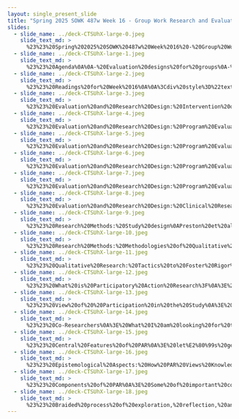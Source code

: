 ```yaml
---
layout: single_present_slide
title: "Spring 2025 SOWK 487w Week 16 - Group Work Research and Evaluation"
slides:
  - slide_name: ../deck-CTSUhX-large-0.jpeg
    slide_text_md: >
      %23%23%20Spring%202025%20SOWK%20487w%20Week%2016%20-%20Group%20Work%20Research%20and%20Evaluation%0A%0Atitle:%20Spring%202025%20SOWK%20487w%20Week%2016%20-%20Group%20Work%20Research%20and%20Evaluation%0A%0Adate:%202025-05-07%2016:19:43%0A%0Alocation:%20Heritage%20University%0A%0Atags:%0A%20%20-%20Heritage%20University%0A%20%20-%20MSW%20Program%0A%20%20-%20SOWK%20587%0A%0Apresentation_video:%20%3E%20%5BSpring%202025%20SOWK%20487w%20Week%2016%20-%20Group%20Work%20Research%20and%20Evaluation%5D(%22https://heritage.hosted.panopto.com/Panopto/Pages/Embed.aspx%3Fid%3D9dda5b26-4a2d-4c5f-97b7-b2d6017af102%26autoplay%3Dfalse%26offerviewer%3Dtrue%26showtitle%3Dtrue%26showbrand%3Dtrue%26captions%3Dfalse%26interactivity%3Dall%22)%0A%0Adescription:%20%3E%0A%0AWeek%2016%20is%20the%20final%20week%20of%20class.%20We%20will%20be%20reviewing%20evaluations%20within%20group%20work.%20My%20dissertation,%20Campbell%20(2023)%20was%20based%20on%20participatory%20action%20research%20(PAR).%20I%20provide%20McDonald%20(2012)%20as%20a%20primer%20to%20doing%20PAR%20as%20a%20methodology%20social%20work%20group%20research.%20During%20week%2015%20we%20spend%20time%20looking%20at%20Community-Based%20Participatory%20Research%20Partnerships%20(CBPR)%20in%20the%20context%20of%20best%20practices%20for%20working%20with%20groups.%20The%20reading%20in%20Teufel-Shone%20et%20al.%20(2018)%20provides%20more%20of%20a%20understanding%20of%20what%20these%20groups%20look%20like,%20especially%20from%20the%20context%20of%20a%20group.%20The%20following%20are%20the%20topics%20for%20this%20session.%0A%0AThe%20agenda%20for%20this%20week%20is%20as%20follows:%0A%0A-%20Evaluation%20designs%20for%20groups%0A-%20Difference%20between%20program%20evaluation%20and%20clinical%20evaluation%0A-%20What%20is%20a%20qualitative%20design%20methodology%0A-%20Participatory%20Action%20Research%0A%0A%0A
  - slide_name: ../deck-CTSUhX-large-1.jpeg
    slide_text_md: >
      %23%23%20Agenda%0A%0A-%20Evaluation%20designs%20for%20groups%0A-%20Difference%20between%20program%20evaluation%20and%20clinical%20evaluation%0A-%20What%20is%20a%20qualitative%20design%20methodology%0A-%20Participatory%20Action%20Research%0A%0A%0A
  - slide_name: ../deck-CTSUhX-large-2.jpeg
    slide_text_md: >
      %23%23%20Readings%20for%20Week%2016%0A%0A%3Cdiv%20style%3D%22text-align:%20center%22%20markdown%3D%221%22%3E%0AReference%0A%3C/div%3E%0A%3Cdiv%20style%3D%22margin:%200%200%200%202em;%20text-indent:%20-2em;%22%20markdown%3D%221%22%3E%0A%0ATeufel-Shone,%20N.%20I.,%20Schwartz,%20A.%20L.,%20Hardy,%20L.%20J.,%20de%20Heer,%20H.%20D.,%20Williamson,%20H.%20J.,%20Dunn,%20D.%20J.,%20Polingyumptewa,%20K.,%20%26amp;%20Chief,%20C.%20(2018).%20Supporting%20new%20community-based%20participatory%20research%20partnerships.%20_International%20Journal%20of%20Environmental%20Research%20and%20Public%20Health,%2016_(1),%2044.%20%3Chttps://doi.org/10.3390/ijerph16010044%3E%0A%0AMacDonald,%20C.%20(2012).%20Understanding%20participatory%20action%20research:%20A%20qualitative%20research%20methodology%20option.%20_The%20Canadian%20Journal%20of%20Action%20Research,%2013_(2),%2034-50.%20%0A%0A%3C/div%3E%0A%0A
  - slide_name: ../deck-CTSUhX-large-3.jpeg
    slide_text_md: >
      %23%23%20Evaluation%20and%20Research%20Design:%20Intervention%20of%20Tasks%20of%20Group%20Work%0AGrant%20(2017)%0A%0A%3E%20Groups%20are%20used%20to%20help%20people%20address%20a%20variety%20of%20intervention%20tasks%20(p.%20528)%0A%0A1.%20__Identifying%20problem%20to%20be%20solved__:%20Groups%20can%20increase%20personal%20awareness%20of%20problems%20or%20issues%20without%20personal%20accusation%20or%20prejudgment%20and%20by%20normalizing%20and%20destigmatizing%20the%20issue.%20%0A2.%20__Deciding%20to%20solve%20the%20problem__:%20In%20groups,%20people%20with%20low%20motivation%20to%20resolve%20problem%20issues%20can%20find%20ways%20and%20support%20to%20increase%20their%20motivation%20to%20address%20the%20problem%20or%20issue.%0A3.%20__Planning%20for%20problem-solving__:%20Persons%20learn%20in%20groups%20how%20to%20identify%20problems%20and%20employ%20problem-solving%20methods%20to%20generate,%20assess,%20and%20implement%20solutions.%0A4.%20__Active%20problem-solving__:%20Groups%20can%20provide%20a%20wide%20variety%20of%20strategies%20for%20change,%20along%20with%20ways%20to%20implement%20and%20monitor%20the%20change%20efforts%0A5.%20__Maintaining%20problem-solving%20strategies__:%20Groups%20can%20be%20more%20effective%20than%20individuals%20in%20sustaining%20and%20supporting%20personal%20change%20efforts.%20Groups%20can%20also%20provide%20support%20in%20the%20face%20of%20personal%20lapses%20or%20relapses.%0A%0A
  - slide_name: ../deck-CTSUhX-large-4.jpeg
    slide_text_md: >
      %23%23%20Evaluation%20and%20Research%20Design:%20Program%20Evaluation%20versus%20Clinical%20Research%0AGrant%20(2017)%0A%0A%3E%20One%20aspect%20that%20we%20can%20think%20about%20when%20looking%20at%20research%20design%20is%20the%20difference%20between%20program%20and%20clinical%20research%20evaluation.%20The%20main%20way%20we%20distinguish%20between%20these%20two%20is%20by%20understanding%20the%20purpose%20of%20the%20research.%0A%0A-%3E%20Next%20slide%0A%0A
  - slide_name: ../deck-CTSUhX-large-5.jpeg
    slide_text_md: >
      %23%23%20Evaluation%20and%20Research%20Design:%20Program%20Evaluation%20versus%20Clinical%20Research%0AGrant%20(2017)%0A%0A%3E%20Program%20evaluations%20differ%20from%20clinical%20research%20in%20two%20main%20ways%20%0A%0A1.%20Purpose%20of%20data%20collection%0A2.%20Standards%20for%20judging%20the%20validity%0A%0A
  - slide_name: ../deck-CTSUhX-large-6.jpeg
    slide_text_md: >
      %23%23%20Evaluation%20and%20Research%20Design:%20Program%20Evaluation%20versus%20Clinical%20Research%0AGrant%20(2017)%0A%0A%3E%20So,%20what%20is%20program%20evaluation%3F%20Some%20of%20the%20purposes%20of%20program%20evaluation%20include:%0A%0A-%20Decide%20whether%20to%20accept%20a%20new%20program%20or%20service%0A-%20Decide%20whether%20to%20continue,%20change,%20or%20eliminate%20an%20existing%20program%20or%20service%0A-%20Examine%20the%20uniformity%20of%20program%20implementation%20with%20a%20program%20plan%0A-%20Assess%20the%20overall%20value%20of%20a%20program%0A-%20Help%20funders%20and%20stakeholders%20determine%20how%20issues%20are%20being%20solved%20or%20needs%20are%20met.%0A%0A
  - slide_name: ../deck-CTSUhX-large-7.jpeg
    slide_text_md: >
      %23%23%20Evaluation%20and%20Research%20Design:%20Program%20Evaluation%20Definition%0AGrant%20(2017)%0A%0A**Program%20Evaluation**:%20Inform%20decisions,%20clarify%20options,%20specify%20improvements,%20and%20provide%20information%20about%20programs%20and%20policies%20within%20the%20social%20and%20political%20context.%0A%0A
  - slide_name: ../deck-CTSUhX-large-8.jpeg
    slide_text_md: >
      %23%23%20Evaluation%20and%20Research%20Design:%20Clinical%20Research%20Definition%0AGrant%20(2017)%0A%0A**Clinical%20Research**:%20To%20seek%20out%20new%20knowledge,%20engage%20in%20theory%20testing,%20confirm%20or%20disconfirm%20hypotheses,%20and%20generalize%20findings%0A%0A
  - slide_name: ../deck-CTSUhX-large-9.jpeg
    slide_text_md: >
      %23%23%20Research%20Methods:%20Study%20design%0APreston%20et%20al.%20(2017)%0A%0A%3E%20The%20three%20types%20of%20study%20designs%20include:%0A%0A-%20**Qualitative**:%20%E2%80%9CExamine%20words%20or%20other%20media%20to%20understand%20their%20meaning%E2%80%9D%20(DeCarlo,%202019)%0A-%20**Quantitative**:%20%22Examine%20numerical%20data%20to%20precisely%20describe%20and%20predict%20elements%20of%20the%20social%20world%E2%80%9D%20(DeCarlo,%202019)%20%0A-%20**Mixed%20Methods**:%20Combination%20of%20qualitative%20and%20quantitative%20methodologies%0A%0A
  - slide_name: ../deck-CTSUhX-large-10.jpeg
    slide_text_md: >
      %23%23%20Research%20Methods:%20Methodologies%20of%20Qualitative%20Research%0APreston%20et%20al.%20(2017)%0A%0A-%20**Case%20Study**:%20A%20case%20study%20is%20an%20examination%20of%20a%20particular%20case%20that%20is%20a%20bounded%20system%20(e.g.,%20A%20particular%20group%20intervention%20or%20setting)%20to%20develop%20an%20in-depth%20understanding%20of%20the%20chosen%20case%0A%20%20%20%20_Method_%20-%20researchers%20use%20various%20data%20collection%20forms,%20including%20interviews%20and%20documents.%0A-%20**Ethnography**:%20Ethnography%20involves%20spending%20time%20with%20a%20particular%20group%20to%20document%20shared%20patterns%20of%20beliefs,%20language,%20behaviors,%20and%20values%0A%20%20%20%20_Method_-%20Researchers%20generally%20use%20interviews%20and%20observations%0A-%20**Grounded%20Theory**:%20Grounded%20theory%20is%20a%20process%20of%20inquiry%20seeking%20an%20explanation%0A%20%20%20%20_Method_-%20Researchers%20often%20conduct%20interviews,%20but%20may%20also%20utilize%20other%20data%20collection%20forms.%0A-%20**Narrative%20inquiry**:%20Narrative%20inquiries%20are%20used%20to%20study%20how%20individuals%20construct%20meaning%20about%20their%20identities,%20events,%20and/or%20experiences,%20such%20as%20participation%20in%20a%20group%20intervention.%0A%20%20%20%20_Method_%20-%20Researchers%20usually%20collect%20stories%20through%20interviews%0A-%20**Phenomenology**:%20Phenomenology%20seeks%20the%20ordinary%20meaning%20or%20essence%20of%20a%20lived%20experience%20for%20a%20group%20of%20individuals%20and%20is%20focused%20on%20a%20description%20of%20the%20phenomenon%20or%20experience,%20for%20example,%20leading%20clinical%20groups%20with%20a%20particular%20population%0A%20%20%20%20_Method_-%20Researchers%20commonly%20employ%20a%20long%20interview%20method.%0A%0A%0A
  - slide_name: ../deck-CTSUhX-large-11.jpeg
    slide_text_md: >
      %23%23%20Qualitative%20Research:%20Tactics%20to%20Foster%20Rigor%0APreston%20et%20al.%20(2017)%0A%0A%3E%20Improve%20rigor%20makes%20our%20research%20more%20valid.%20There%20are%20a%20number%20of%20strategies%20that%20get%20used%20to%20improve%20rigor%20in%20qualitative%20research,%20these%20include:%0A%0A**Prolong%20engagement**:%20The%20researcher's%20past%20experiences%20in%20the%20field%20and%20relationships%20with%20stakeholders%20and%20pastor%20trusting%20relationships%20with%20participants,%20which%20is%20helpful%20in%20addressing%20reactivity%20and%20participant%20bias%20and%20can%20also%20foster%20the%20researchers%20increase%20sensitivity%20to%20emerging%20on%20steps%0A%0A**Triangulation**:%20Having%20more%20than%20one%20researcher,%20collecting%20data%20from%20multiple%20sources%20representing%20various%20perspectives,%20combining%20different%20data%20collection%20tactics,%20and/or%20reduce%20each%20threat%20to%20rigor%0A%0A**Peer%20Debriefing**:%20Consulting%20colleagues%20about%20emerging%20findings%20is%20useful%20in%20obtaining%20another%20perspective%20about%20one's%20interpretations,%20while%20also%20getting%20other%20ideas%20both%20of%20which%20are%20useful%20and%20minimizing%20research%20bias%0A%0A**Member%20Checking**:%20Themes%20and%20analysis%20are%20presented%20to%20participants%20and/or%20other%20stakeholders%20in%20order%20to%20verify%20one's%20interpretation%20this%20strategy%20can%20occur%20within%20an%20interview%20or%20a%20bowling%20date%20analysis%20and%20interpretation%0A%0A**Negative%20case%20analysis**:%20Inclusion%20of%20data%20that%20contradicts%20themes%20identified%20in%20the%20data%20helps%20to%20address%20researcher%20bias.%0A%0A**Audit%20trail**:%20Documenting%20mythological%20and%20self-reflective%20memo%20can%20help%20reduce%20research%20bias%0A%0A**Thick%20description**:%20Providing%20ridge%20details%20about%20how%20the%20study%20was%20conducted,%20the%20research%20contacts,%20and%20the%20data%20(through%20the%20provision%20of%20quotations)%20can%20reduce%20researcher%20bias%20and%20promote%20transferability%0A%0A
  - slide_name: ../deck-CTSUhX-large-12.jpeg
    slide_text_md: >
      %23%23%20What%20is%20Participatory%20Action%20Research%3F%0A%3E%20Creswell%20et%20al.%20(2017)%20describes%20that%20PAR%20is%20a%20qualitative%20methodology%20that%20includes%20collaboration%20at%20all%20levels%20of%20the%20research%20process%20and%20an%20intention%20to%20address%20a%20social%20problem%20that%20affects%20an%20underserved%20community.%0A%0AIt%20really%20has%20three%20parts%20to%20it...%0A-%20It%20is%20participatory:%20Co-researchers%20participate%20in%20reflection%20on%20how%20to%20grapple%20with%20the%20target%20problem,%20both%20individually%20and%20collectively.%0A-%20It%20is%20a%20research%20process:%20During%20the%20process,%20the%20co-researchers%20build%20alliances%20through%20planning,%20implementation,%20and%20dissemination%20of%20the%20research%0A-%20Action%20and%20creating%20change%20individually%20and%20collectively%20is%20a%20third%20core%20component:%20Then%20the%20group%20cooperatively%20decides%20what%20actions%20are%20necessary%20to%20address%20the%20identified%20needs.%0A%0A(McIntyre,%202008)%0A%0A
  - slide_name: ../deck-CTSUhX-large-13.jpeg
    slide_text_md: >
      %23%23%20View%20of%20%20Participation%20in%20the%20Study%0A%3E%20So,%20if%20you%20decide%20that%20you%20would%20like%20to%20participate%20in%20this%20study...%20you%20are%20already%20engaging%20in%20the%20first%20part.%0A%0A-%20At%20the%20end%20of%20the%20session%20today,%20I%20have%20some%20forms%20that%20you%20will%20be%20offered%20the%20opportunity%20to%20consent%20to%20be%20a%20part%20of%20PLC%0A-%20With%20the%20members%20who%20want%20to%20participate,%20I%20will%20conduct%20a%20short%20entry%20interview.%20I%20can%20schedule%20it%20for%20whenever%20works%20for%20you%20in%20the%20next%20couple%20of%20weeks.%20(if%20there%20are%20more%20than%2012%20people,%20I%20will%20have%20to%20limit%20the%20group...%20I%20plan%20to%20select%20participants%20narrow%20down%20selections%20looking%20to%20have%20more%20diversity%20in%20job%20types%20and%20school%20locations...)%20During%20the%20entry%20interviews%20I%20will%20be%20looking%20to%20help%20plan%20what%20the%20rest%20of%20the%20PLC%20sessions%20will%20look%20like.%0A-%20After%20the%20interviews,%20there%20will%20be%20six%20dialogs%20(zoom%20sessions%20of%20us%20going%20through%20the%20process).%20The%20agenda's%20for%20these%20meetings%20will%20be%20created%20collaboratively%20both%20in%20the%20entry%20interviews%20and%20as%20we%20move%20forward%20each%20session.%20The%20topics%20can%20change,%20but%20what%20I%20would%20propose%20to%20start%20with%20is%20as%20follows:%0A%20%20%20%20%20%20*%20Understand%20how%20trauma%20impacts%20students%0A%20%20%20%20%20%20*%20Limiting%20re-traumatization%20within%20the%20classroom%0A%20%20%20%20%20%20*%20Methods%20for%20increasing%20resiliency%20factors%20for%20students%0A%20%20%20%20%20%20*%20Engaging%20in%20self-care%20and%20burnout%20prevention%20to%20reduce%20the%20impact%20of%20secondary%20trauma%0A%20%20%20%20%20%20*%20Evaluate%20and%20implement%20ideas%20for%20promoting%20systematic%20changes%20within%20a%20classroom%20and%20school-wide%0A%20%20%20%20%20%20*%20Develop%20a%20tool%20or%20recommendation%20for%20how%20other%20school%20staff%20could%20create%20similar%20growth%20in%20other%20schools%0A-%20Within%20each%20of%20the%20dialogs%20I%20also%20want%20to%20have%20us%20go%20through%20a%20book%20study,%20practice%20a%20self-care%20activity,%20and%20spend%20time%20going%20through%20a%20process%20of%20reflection%20and%20action.%0A%0A
  - slide_name: ../deck-CTSUhX-large-14.jpeg
    slide_text_md: >
      %23%23%20Co-Researchers%0A%3E%20What%20I%20am%20looking%20for%20through%20this%20process%20is%20to%20find%20co-researchers%20who%20want%20to%20partner%20with%20me%20to%20help%20create%20new%20learning%20for%20ourselves%20about%20informed%20care.%20The%20idea%20of%20%22participants%22%20being%20co-researchers%20is%20a%20fairly%20unique%20aspect%20of%20PAR.%0A%0AIn%20their%20encyclopedia%20entry%20for%20participants%20as%20co-researchers,%20Boylorn%20(2012)%20defines%20it%20as%20follows:%0A%0A%3E%20Participants%20as%20co-researchers%20refers%20to%20a%20participatory%20method%20of%20research%20that%20situates%20participants%20as%20joint%20contributors%20and%20investigators%20to%20the%20findings%20of%20a%20research%20project.%20This%20qualitative%20research%20approach%20validates%20and%20privileges%20the%20experiences%20of%20participants,%20making%20them%20experts%20and%20therefore%20co-researchers%20and%20collaborators%20in%20the%20process%20of%20gathering%20and%20interpreting%20data.%20(p.%20600)%0A%0A
  - slide_name: ../deck-CTSUhX-large-15.jpeg
    slide_text_md: >
      %23%23%20Central%20Features%20of%20PAR%0A%3E%20let%E2%80%99s%20get%20into%20a%20little%20more%20in-depth%20about%20what%20exactly%20is%20PAR%20and%20what%20makes%20it%20PAR...%0A%0AKemmis%20and%20Wilkinson%20(1998)%20describe%20five%20central%20features%20of%20PAR.%0A%0A1.%20__PAR%20is%20a%20social%20process__:%20it%20deliberately%20explores%20the%20relationship%20between%20the%20realms%20of%20the%20individual%20and%20the%20social.%0A2.%20__It%20is%20participatory__:%20it%20engages%20people%20in%20examining%20their%20knowledge%20(understandings,%20skills%20and%20values)%20and%20interpretive%20categories%20(the%20ways%20they%20interpret%20themselves%20and%20their%20action%20in%20the%20social%20and%20material%20world).%0A3.%20__It%20is%20practical%20and%20collaborative__:%20it%20engages%20people%20in%20examining%20the%20acts%20which%20link%20them%20with%20others%20in%20social%20interaction.%20It%20is%20a%20process%20in%20which%20co-researchers%20reflect%20on%20their%20actions/practices%20and%20explore%20how%20they%20can%20improve%20them%0A4.%20__It%20is%20emancipatory__:%20it%20aims%20to%20help%20people%20recover,%20and%20unshackle%20themselves%20from,%20the%20constraints%20of%20irrational,%20unproductive,%20unjust%20and%20unsatisfying%20social%20structures%20which%20limit%20their%20self-development%20and%20self-determination.%0A5.%20__It%20is%20critical__:%20it%20aims%20to%20help%20people%20recover,%20and%20release%20themselves%20from,%20the%20constraints%20embedded%20in%20actions%20and%20practices%0A6.%20__It%20is%20recursive%20(reflexive,%20dialectical)__:%20it%20aims%20to%20help%20people%20to%20investigate%20reality%20in%20order%20to%20change%20it%20(Fals%20Borda%201979),%20and%20to%20change%20reality%20in%20order%20to%20investigate%20it%E2%80%94in%20particular,%20by%20changing%20their%20practices%20through%20a%20spiral%20of%20cycles%20of%20critical%20and%20self-critical%20action%20and%20reflection,%20as%20a%20deliberate%20social%20process%20designed%20to%20help%20them%20learn%20more%20about%20(and%20theorise)%20their%20practices,%20their%20knowledge%20of%20their%20practices,%20the%20social%20structures%20which%20constrain%20their%20practices,%20and%20the%20social%20media%20in%20which%20their%20practices%20are%20expressed%20and%20realized%0A%0A...with%20lots%20of%20quotes%20(p.%2023-24)%0A%0A
  - slide_name: ../deck-CTSUhX-large-16.jpeg
    slide_text_md: >
      %23%23%20Epistemological%20Aspects:%20How%20PAR%20Views%20Knowledge%0A%3E%20The%20way%20that%20PAR%20views%20knowledge%20is%20different%20from%20much%20of%20traditional%20research...%0A%0AThe%20process%20is%20designed%20to%20draw%20out%20the%20participants%E2%80%99%20experiences%20and%20inner%20wisdom%20as%20a%20procedure%20for%20defining%20a%20group%E2%80%99s%20needs%20as%20a%20group.%20The%20group%20is%20also%20used%20to%20analyze%20and%20address%20those%20needs%20(Coleman,%202015).%0A%0ALincoln%20et%20al.%20(2011)%20also%20expound%20that%20PAR%20as%20being%20a%20type%20of%20critical%20subjectivity.%20Within%20the%20critical%20methodologies,%20they%20make%20understanding%20group%20power%20dynamics%20a%20key%20point.%20They%20also%20work%20to%20address%20social%20change%20or%20action%20through%20the%20research%20process.%0A%0A
  - slide_name: ../deck-CTSUhX-large-17.jpeg
    slide_text_md: >
      %23%23%20Components%20of%20PAR%0A%3E%20Some%20of%20important%20components%20of%20PAR%20include%0A%0A-%20__Degree%20of%20participation__:%20That%20there%20is%20a%20high%20degree%20of%20participation.%20It%20won't%20be%20a%20more%20lecture%20format%20like%20today%20has%20been.%20It%20is%20a%20knowledge%20%20and%20learning%20that%20is%20happening%20between%20all%20of%20us.%20It%20is%20not%20top%20down...%0A-%20__Need%20for%20a%20%22Safe%20Space%22__:%20To%20encourage%20that%20high%20degree%20of%20participation,%20there%20is%20a%20need%20for%20all%20of%20the%20participants%20to%20feel%20safe%20and%20able%20to%20share.%20To%20be%20able%20to%20really%20reflect%20on%20what%20their%20actions/practices%20are%20and%20how%20we%20can%20change%20them%0A-%20__Democratic%20Basis__:%20As%20the%20primary%20researcher,%20my%20role%20is%20not%20to%20be%20the%20boss.%20It%20is%20not%20to%20be%20tell%20us%20what%20we%20will%20all%20do%0A-%20__Definition%20of%20Community__:%20It%20will%20be%20us%20coming%20together%20as%20a%20community%0A%0A(Bergold%20%26%20Thomas,%202012)%0A%0A%0A
  - slide_name: ../deck-CTSUhX-large-18.jpeg
    slide_text_md: >
      %23%23%20Braided%20process%20of%20exploration,%20reflection,%20and%20action%0ATo%20conduct%20my%20research,%20I%20will%20be%20using%20Participatory%20Action%20Research.%20We%20McIntyre%20(2008)%20describes%20that%20this%20process%20includes%20a%20braided%20process%20of%20exploration,%20reflection,%20and%20action.%20This%20means%20it%20starts%20with%0A%0A-%20%20questioning%20a%20particular%20issue%0A-%20reflecting%20upon%20and%20investigating%20the%20issue%0A-%20developing%20an%20action%20plan%0A-%20implementing%20and%20refining%20said%20plan%0A%0A(McIntyre,%202008)%0A
---
```

